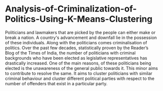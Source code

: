 # Analysis-of-Criminalization-of-Politics-Using-K-Means-Clustering

Politicians and lawmakers that are picked by the people can either make or break a nation. 
A country's advancement and downfall lie in the possession of these individuals. 
Along with the politicians comes criminalisation of politics. 
Over the past few decades, statistically proven by the Reader’s Blog of the Times of India, the number of politicians with criminal backgrounds who have been elected as legislative representatives has drastically increased. 
One of the main reasons, of these politicians being elected is the unawareness of the general public towards it. 
This minor aims to contribute to resolve the same.
It aims to cluster politicians with similar criminal behaviour and cluster different political parties with respect to the number of offenders that exist in a particular party.
